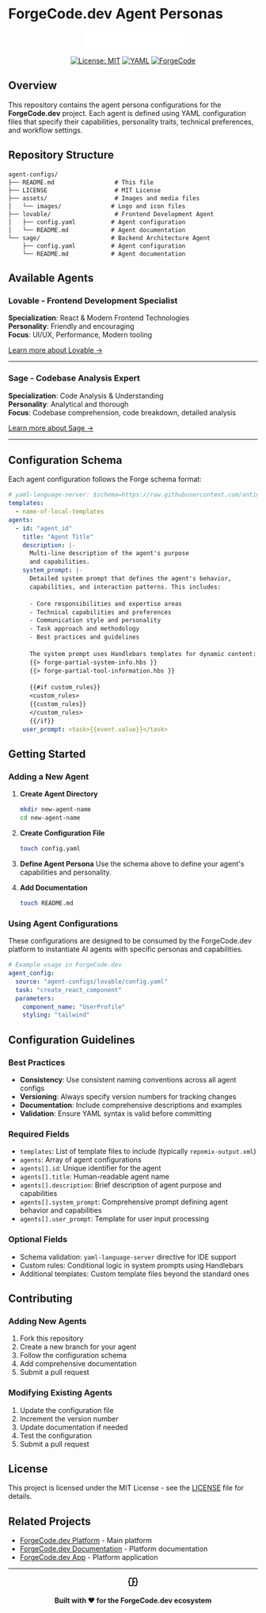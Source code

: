 # ForgeCode.dev Agent Personas

<div align="center">
  <picture>
    <source media="(prefers-color-scheme: dark)" srcset="./assets/images/logo-light.svg">
    <source media="(prefers-color-scheme: light)" srcset="./assets/images/logo-dark.svg">
    <img alt="ForgeCode.dev Logo" src="./assets/images/logo-light.svg" width="200" height="auto">
  </picture>
  
  [![License: MIT](https://img.shields.io/badge/License-MIT-yellow.svg)](https://opensource.org/licenses/MIT)
  [![YAML](https://img.shields.io/badge/Config-YAML-blue.svg)](https://yaml.org/)
  [![ForgeCode](https://img.shields.io/badge/Platform-ForgeCode.dev-purple.svg)](https://forgecode.dev)
</div>

## Overview

This repository contains the agent persona configurations for the **ForgeCode.dev** project. Each agent is defined using YAML configuration files that specify their capabilities, personality traits, technical preferences, and workflow settings.

## Repository Structure

```
agent-configs/
├── README.md                 # This file
├── LICENSE                   # MIT License
├── assets/                   # Images and media files
│   └── images/              # Logo and icon files
├── lovable/                  # Frontend Development Agent
│   ├── config.yaml          # Agent configuration
│   └── README.md            # Agent documentation
└── sage/                    # Backend Architecture Agent
    ├── config.yaml          # Agent configuration
    └── README.md            # Agent documentation
```

## Available Agents

### Lovable - Frontend Development Specialist

**Specialization**: React & Modern Frontend Technologies  
**Personality**: Friendly and encouraging  
**Focus**: UI/UX, Performance, Modern tooling

[Learn more about Lovable →](./agents/lovable/README.md)

---

### Sage - Codebase Analysis Expert

**Specialization**: Code Analysis & Understanding  
**Personality**: Analytical and thorough  
**Focus**: Codebase comprehension, code breakdown, detailed analysis

[Learn more about Sage →](./agents/sage/README.md)

---

## Configuration Schema

Each agent configuration follows the Forge schema format:

```yaml
# yaml-language-server: $schema=https://raw.githubusercontent.com/antinomyhq/forge/refs/heads/main/forge.schema.json
templates:
  - name-of-local-templates
agents:
  - id: "agent_id"
    title: "Agent Title"
    description: |-
      Multi-line description of the agent's purpose
      and capabilities.
    system_prompt: |-
      Detailed system prompt that defines the agent's behavior,
      capabilities, and interaction patterns. This includes:

      - Core responsibilities and expertise areas
      - Technical capabilities and preferences
      - Communication style and personality
      - Task approach and methodology
      - Best practices and guidelines

      The system prompt uses Handlebars templates for dynamic content:
      {{> forge-partial-system-info.hbs }}
      {{> forge-partial-tool-information.hbs }}

      {{#if custom_rules}}
      <custom_rules>
      {{custom_rules}}
      </custom_rules>
      {{/if}}
    user_prompt: <task>{{event.value}}</task>
```

## Getting Started

### Adding a New Agent

1. **Create Agent Directory**

   ```bash
   mkdir new-agent-name
   cd new-agent-name
   ```

2. **Create Configuration File**

   ```bash
   touch config.yaml
   ```

3. **Define Agent Persona**
   Use the schema above to define your agent's capabilities and personality.

4. **Add Documentation**
   ```bash
   touch README.md
   ```

### Using Agent Configurations

These configurations are designed to be consumed by the ForgeCode.dev platform to instantiate AI agents with specific personas and capabilities.

```yaml
# Example usage in ForgeCode.dev
agent_config:
  source: "agent-configs/lovable/config.yaml"
  task: "create_react_component"
  parameters:
    component_name: "UserProfile"
    styling: "tailwind"
```

## Configuration Guidelines

### Best Practices

- **Consistency**: Use consistent naming conventions across all agent configs
- **Versioning**: Always specify version numbers for tracking changes
- **Documentation**: Include comprehensive descriptions and examples
- **Validation**: Ensure YAML syntax is valid before committing

### Required Fields

- `templates`: List of template files to include (typically `repomix-output.xml`)
- `agents`: Array of agent configurations
- `agents[].id`: Unique identifier for the agent
- `agents[].title`: Human-readable agent name
- `agents[].description`: Brief description of agent purpose and capabilities
- `agents[].system_prompt`: Comprehensive prompt defining agent behavior and capabilities
- `agents[].user_prompt`: Template for user input processing

### Optional Fields

- Schema validation: `yaml-language-server` directive for IDE support
- Custom rules: Conditional logic in system prompts using Handlebars
- Additional templates: Custom template files beyond the standard ones

## Contributing

### Adding New Agents

1. Fork this repository
2. Create a new branch for your agent
3. Follow the configuration schema
4. Add comprehensive documentation
5. Submit a pull request

### Modifying Existing Agents

1. Update the configuration file
2. Increment the version number
3. Update documentation if needed
4. Test the configuration
5. Submit a pull request

## License

This project is licensed under the MIT License - see the [LICENSE](LICENSE) file for details.

## Related Projects

- [ForgeCode.dev Platform](https://forgecode.dev) - Main platform
- [ForgeCode.dev Documentation](https://forgecode.dev/docs) - Platform documentation
- [ForgeCode.dev App](https://app.forgecode.dev) - Platform application

---

<div align="center">
  <img src="./assets/images/favicon-light.svg" alt="ForgeCode.dev" width="24" height="24">
  
  **Built with ❤️ for the ForgeCode.dev ecosystem**
</div>
